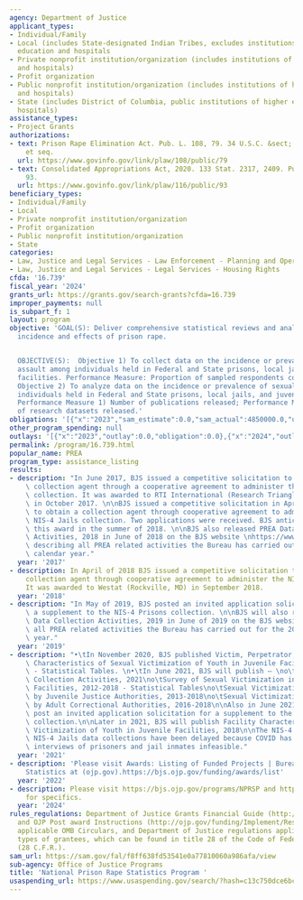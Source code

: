 ```yaml
---
agency: Department of Justice
applicant_types:
- Individual/Family
- Local (includes State-designated Indian Tribes, excludes institutions of higher
  education and hospitals
- Private nonprofit institution/organization (includes institutions of higher education
  and hospitals)
- Profit organization
- Public nonprofit institution/organization (includes institutions of higher education
  and hospitals)
- State (includes District of Columbia, public institutions of higher education and
  hospitals)
assistance_types:
- Project Grants
authorizations:
- text: Prison Rape Elimination Act. Pub. L. 108, 79. 34 U.S.C. &sect; 10132; 30301
    et seq.
  url: https://www.govinfo.gov/link/plaw/108/public/79
- text: Consolidated Appropriations Act, 2020. 133 Stat. 2317, 2409. Pub. L. 116,
    93.
  url: https://www.govinfo.gov/link/plaw/116/public/93
beneficiary_types:
- Individual/Family
- Local
- Private nonprofit institution/organization
- Profit organization
- Public nonprofit institution/organization
- State
categories:
- Law, Justice and Legal Services - Law Enforcement - Planning and Operations
- Law, Justice and Legal Services - Legal Services - Housing Rights
cfda: '16.739'
fiscal_year: '2024'
grants_url: https://grants.gov/search-grants?cfda=16.739
improper_payments: null
is_subpart_f: 1
layout: program
objective: 'GOAL(S): Deliver comprehensive statistical reviews and analyses of the
  incidence and effects of prison rape.


  OBJECTIVE(S):  Objective 1) To collect data on the incidence or prevalence of sexual
  assault among individuals held in Federal and State prisons, local jails, and juvenile
  facilities. Performance Measure: Proportion of sampled respondents completing surveys.
  Objective 2) To analyze data on the incidence or prevalence of sexual assault among
  individuals held in Federal and State prisons, local jails, and juvenile facilities.
  Performance Measure 1) Number of publications released; Performance Measure 2) Number
  of research datasets released.'
obligations: '[{"x":"2023","sam_estimate":0.0,"sam_actual":4850000.0,"usa_spending_actual":4000000.0},{"x":"2024","sam_estimate":0.0,"sam_actual":1108317.0,"usa_spending_actual":0.0},{"x":"2025","sam_estimate":0.0,"sam_actual":0.0,"usa_spending_actual":0.0}]'
other_program_spending: null
outlays: '[{"x":"2023","outlay":0.0,"obligation":0.0},{"x":"2024","outlay":0.0,"obligation":0.0},{"x":"2025","outlay":0.0,"obligation":0.0}]'
permalink: /program/16.739.html
popular_name: PREA
program_type: assistance_listing
results:
- description: "In June 2017, BJS issued a competitive solicitation to obtain a data\
    \ collection agent through a cooperative agreement to administer the NIS-4 Prisons\
    \ collection. It was awarded to RTI International (Research Triangle Park, NC)\
    \ in October 2017. \n\nBJS issued a competitive solicitation in April of 2018\
    \ to obtain a collection agent through cooperative agreement to administer the\
    \ NIS-4 Jails collection. Two applications were received. BJS anticipates making\
    \ this award in the summer of 2018. \n\nBJS also released PREA Data Collection\
    \ Activities, 2018 in June of 2018 on the BJS website \nhttps://www.bjs.gov/content/pub/pdf/pdca18.pdf\
    \ describing all PREA related activities the Bureau has carried out for the 2018\
    \ calendar year."
  year: '2017'
- description: In April of 2018 BJS issued a competitive solicitation to obtain a
    collection agent through cooperative agreement to administer the NIS-4 Jails collection.
    It was awarded to Westat (Rockville, MD) in September 2018.
  year: '2018'
- description: "In May of 2019, BJS posted an invited application solicitation for\
    \ a supplement to the NIS-4 Prisons collection. \n\nBJS will also release PREA\
    \ Data Collection Activities, 2019 in June of 2019 on the BJS website describing\
    \ all PREA related activities the Bureau has carried out for the 2019 calendar\
    \ year."
  year: '2019'
- description: "•\tIn November 2020, BJS published Victim, Perpetrator, and Incident\
    \ Characteristics of Sexual Victimization of Youth in Juvenile Facilities, 2018\
    \ - Statistical Tables. \n•\tIn June 2021, BJS will publish – \no\t PREA Data\
    \ Collection Activities, 2021\no\tSurvey of Sexual Victimization in Adult Correctional\
    \ Facilities, 2012-2018 - Statistical Tables\no\tSexual Victimization Reported\
    \ by Juvenile Justice Authorities, 2013-2018\no\tSexual Victimization Reported\
    \ by Adult Correctional Authorities, 2016-2018\n\nAlso in June 2021, BJS will\
    \ post an invited application solicitation for a supplement to the NIS-4 Jails\
    \ collection.\n\nLater in 2021, BJS will publish Facility Characteristics of Sexual\
    \ Victimization of Youth in Juvenile Facilities, 2018\n\nThe NIS-4 Prisons and\
    \ NIS-4 Jails data collections have been delayed because COVID has rendered in-person\
    \ interviews of prisoners and jail inmates infeasible."
  year: '2021'
- description: 'Please visit Awards: Listing of Funded Projects | Bureau of Justice
    Statistics at (ojp.gov).https://bjs.ojp.gov/funding/awards/list'
  year: '2022'
- description: Please visit https://bjs.ojp.gov/programs/NPRSP and https://bjs.ojp.gov/funding/awards/list
    for specifics.
  year: '2024'
rules_regulations: Department of Justice Grants Financial Guide (http://ojp.gov/financialguide/DOJ/index.htm)
  and OJP Post award Instructions (http://ojp.gov/funding/Implement/Resources/PostAwardInstructions.pdf),
  applicable OMB Circulars, and Department of Justice regulations applicable to specific
  types of grantees, which can be found in title 28 of the Code of Federal Regulations
  (28 C.F.R.).
sam_url: https://sam.gov/fal/f8ff638fd53541e0a77810060a986afa/view
sub-agency: Office of Justice Programs
title: 'National Prison Rape Statistics Program '
usaspending_url: https://www.usaspending.gov/search/?hash=c13c750dce6bc93dab5f2e7dacf2bcde
---
```

